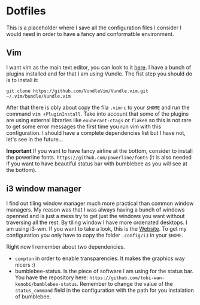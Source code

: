 # Dotfiles

This is a placeholder where I save all the configuration files I consider I would need in order to have a fancy and conformatble environment.

## Vim

I want vim as the main text editor, you can look to it [here](http://www.vim.org). I have a bunch of plugins installed and for that I am using Vundle. The fist step you should do is to install it:
```
git clone https://github.com/VundleVim/Vundle.vim.git ~/.vim/bundle/Vundle.vim
```
After that there is obly about copy the fila `.vimrc` to your `$HOME` and run the command `vim +PluginInstall`. Take into account that some of the plugins are using external libraries like `exuberant-ctags` or `flake8` so this is not rare to get some error messages the first time you run vim with this configuration. I should have a complete dependencies list but I have not, let's see in the future...

**Important** If you want to have fancy airline at the bottom, consider to install the powerline fonts. `https://github.com/powerline/fonts` (it is also needed if you want to have beautiful status bar with bumblebee as you will see at the bottom).

## i3 window manager

I find out tiling window manager much more practical than common window managers. My reason was that I was always having a bunch of windows openned and is just a mess try to get  just the windows you want without traversing all the rest. By tiling window I have more ordenated desktops. I am using i3-wm. If you want to take a look, this is the [Website](https://i3wm.org/). To get my configuration you only have to copy the folder `.config/i3` in your `$HOME`.

Right now I remember about two dependencies.
- `compton` in order to enable transparencies. It makes the graphics way nicers :)
- bumblebee-status. Is the piece of software I am using for the status bar. You have the repository here: `https://github.com/tobi-wan-kenobi/bumblebee-status`. Remember to change the value of the `status_command` field in the configuration with the path for you instalation of bumblebee.
